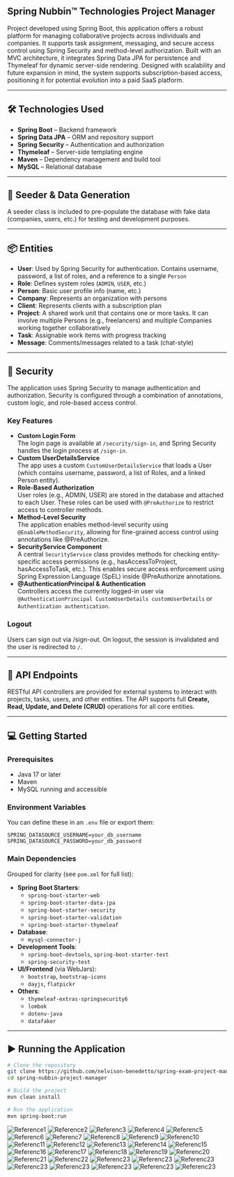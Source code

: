 ## Spring Nubbin™ Technologies Project Manager
Project developed using Spring Boot, this application offers a robust platform for managing collaborative projects across individuals and companies. It supports task assignment, messaging, and secure access control using Spring Security and method-level authorization. Built with an MVC architecture, it integrates Spring Data JPA for persistence and Thymeleaf for dynamic server-side rendering. Designed with scalability and future expansion in mind, the system supports subscription-based access, positioning it for potential evolution into a paid SaaS platform.

---

## 🛠️ Technologies Used

- **Spring Boot** – Backend framework
- **Spring Data JPA** – ORM and repository support
- **Spring Security** – Authentication and authorization
- **Thymeleaf** – Server-side templating engine
- **Maven** – Dependency management and build tool
- **MySQL** – Relational database

---

## 🌱 Seeder & Data Generation

A seeder class is included to pre-populate the database with fake data (companies, users, etc.) for testing and development purposes.

---

## 📦 Entities

- **User**: Used by Spring Security for authentication. Contains username, password, a list of roles, and a reference to a single `Person`
- **Role**: Defines system roles (`ADMIN`, `USER`, etc.)
- **Person**: Basic user profile info (name, etc.)
- **Company**: Represents an organization with persons
- **Client**: Represents clients with a subscription plan
- **Project**: A shared work unit that contains one or more tasks. It can involve multiple Persons (e.g., freelancers) and multiple Companies working together collaboratively
- **Task**: Assignable work items with progress tracking
- **Message**: Comments/messages related to a task (chat-style)

---

## 🔐 Security

The application uses Spring Security to manage authentication and authorization. Security is configured through a combination of annotations, custom logic, and role-based access control.

### Key Features
- **Custom Login Form**  
  The login page is available at `/security/sign-in`, and Spring Security handles the login process at `/sign-in`.
- **Custom UserDetailsService**  
  The app uses a custom `CustomUserDetailsService` that loads a User (which contains username, password, a list of Roles, and a linked Person entity).
- **Role-Based Authorization**  
  User roles (e.g., ADMIN, USER) are stored in the database and attached to each User. These roles can be used with `@PreAuthorize` to restrict access to controller methods.
- **Method-Level Security**  
  The application enables method-level security using `@EnableMethodSecurity`, allowing for fine-grained access control using annotations like @PreAuthorize.
- **SecurityService Component**  
  A central `SecurityService` class provides methods for checking entity-specific access permissions (e.g., hasAccessToProject, hasAccessToTask, etc.). This enables secure access enforcement using Spring Expression Language (SpEL) inside @PreAuthorize annotations.
- **@AuthenticationPrincipal & Authentication**  
  Controllers access the currently logged-in user via `@AuthenticationPrincipal CustomUserDetails customUserDetails` or `Authentication authentication`.

### Logout
Users can sign out via /sign-out. On logout, the session is invalidated and the user is redirected to `/`.

---

## 📡 API Endpoints

RESTful API controllers are provided for external systems to interact with projects, tasks, users, and other entities.
The API supports full **Create, Read, Update, and Delete (CRUD)** operations for all core entities.

---

## 💻 Getting Started

### Prerequisites

- Java 17 or later
- Maven
- MySQL running and accessible

### Environment Variables

You can define these in an `.env` file or export them:
```env
SPRING_DATASOURCE_USERNAME=your_db_username
SPRING_DATASOURCE_PASSWORD=your_db_password
```

### Main Dependencies

Grouped for clarity (see `pom.xml` for full list):

- **Spring Boot Starters**:
  - `spring-boot-starter-web`
  - `spring-boot-starter-data-jpa`
  - `spring-boot-starter-security`
  - `spring-boot-starter-validation`
  - `spring-boot-starter-thymeleaf`
- **Database**:
  - `mysql-connector-j`
- **Development Tools**:
  - `spring-boot-devtools`, `spring-boot-starter-test`
  - `spring-security-test`
- **UI/Frontend** (via WebJars):
  - `bootstrap`, `bootstrap-icons`
  - `dayjs`, `flatpickr`
- **Others**:
  - `thymeleaf-extras-springsecurity6`
  - `lombok`
  - `dotenv-java`
  - `datafaker`

---

## ▶️ Running the Application

```bash
# Clone the repository
git clone https://github.com/nelvison-benedetto/spring-exam-project-manager
cd spring-nubbin-project-manager

# Build the project
mvn clean install

# Run the application
mvn spring-boot:run
```

![Reference1](./readmefiles/nubbintech1.png)
![Reference2](./readmefiles/nubbintech2.png)
![Referenc3](./readmefiles/nubbintech3.png)
![Referenc4](./readmefiles/nubbintech3.2.png)
![Referenc5](./readmefiles/nubbintech4.png)
![Referenc6](./readmefiles/nubbintech5.png)
![Referenc7](./readmefiles/nubbintech6.png)
![Referenc8](./readmefiles/nubbintech7.png)
![Referenc9](./readmefiles/nubbintech8.png)
![Referenc10](./readmefiles/nubbintech9.png)
![Referenc11](./readmefiles/nubbintech10.png)
![Referenc12](./readmefiles/nubbintech11.png)
![Referenc13](./readmefiles/nubbintech12.png)
![Referenc14](./readmefiles/nubbintech13.png)
![Referenc15](./readmefiles/nubbintech14.png)
![Referenc16](./readmefiles/nubbintech15.png)
![Referenc17](./readmefiles/nubbintech16.png)
![Referenc18](./readmefiles/nubbintech17.png)
![Referenc19](./readmefiles/nubbintech18.png)
![Referenc20](./readmefiles/nubbintech19.png)
![Referenc21](./readmefiles/nubbintech20.2.png)
![Referenc22](./readmefiles/nubbintech21.2.png)
![Referenc23](./readmefiles/nubbintech22.png)
![Referenc23](./readmefiles/nubbintech23.2.png)
![Referenc23](./readmefiles/nubbintech24.png)
![Referenc23](./readmefiles/nubbintech25.2.png)
![Referenc23](./readmefiles/nubbintech26.2.png)
![Referenc23](./readmefiles/nubbintech27.png)
![Referenc23](./readmefiles/nubbintech28.png)
![Referenc23](./readmefiles/nubbintech29.png)
